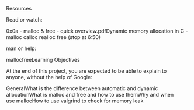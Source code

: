 Resources

Read or watch:

0x0a - malloc & free - quick overview.pdfDynamic memory allocation in C - malloc calloc realloc free (stop at 6:50)

man or help:

mallocfreeLearning Objectives

At the end of this project, you are expected to be able to explain to anyone, without the help of Google:

GeneralWhat is the difference between automatic and dynamic allocationWhat is malloc and free and how to use themWhy and when use mallocHow to use valgrind to check for memory leak
